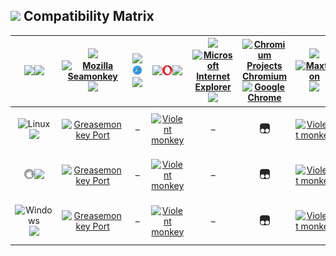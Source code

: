 ## ![](https://raw.githubusercontent.com/Martii/UserScripts/master/res/info16.png) Compatibility Matrix

![][c]![][ch] | ![][ch][![Mozilla Seamonkey][imgsm]][urlsm]![][ch] | ![][ch][![Apple Safari][imgsi]][urlsi]![][ch] | ![][ch][![Opera Software Opera][imgoa]][urloa]![][ch] | ![][ch][![Microsoft Internet Explorer][imgie]][urlie]![][ch] | [![Chromium Projects Chromium][imgcm]][urlcm][![Google Chrome][imgce]][urlce] | ![][ch][![Maxthon][imgmn]][urlmn]![][ch] | ![][ch][![Moonchild Productions Pale Moon][imgpm]][urlpm]![][ch] | ![][ch][![Mozilla Firefox][imgfx]][urlfx]![][ch] | &emsp;&emsp;&emsp;&emsp;&emsp;&emsp;&emsp;&emsp;&emsp;&emsp;&emsp;&emsp;&emsp;&emsp;&emsp;&emsp;&emsp;&emsp;&emsp;&emsp;&emsp;&emsp;&emsp;&emsp;&emsp;&emsp;&emsp;&emsp;&emsp;&emsp;
:-----: | :-----: | :-----: | :-----: | :-----: | :-----: | :-----: | :-----: | :-----: | :-----:
![Linux][imgtux]![][ch]     | [![Greasemonkey Port][imggpsf]][urlgpsf] | &ndash; | [![Violent monkey][imgvmoa]][urlvmop] | &ndash; | [![TamperMonkey][imgtmgo]][urltmgo] | [![Violent monkey][imgvmma]][urlvmma] | [![Greasemonkey "Fork"][imggmao]][urlgfpm] | [![Greasemonkey][imggmao]][urlgmao][![Greasemonkey prc][imggmsf]][urlgmsf] |
![Macintosh][imgmac]![][ch] | [![Greasemonkey Port][imggpsf]][urlgpsf] | &ndash; | [![Violent monkey][imgvmoa]][urlvmop] | &ndash; | [![TamperMonkey][imgtmgo]][urltmgo] | [![Violent monkey][imgvmma]][urlvmma] | [![Greasemonkey "Fork"][imggmao]][urlgfpm] |  [![Greasemonkey][imggmao]][urlgmao][![Greasemonkey prc][imggmsf]][urlgmsf] |
![Windows][imgwin]![][ch]   | [![Greasemonkey Port][imggpsf]][urlgpsf] | &ndash; | [![Violent monkey][imgvmoa]][urlvmop] | &ndash; | [![TamperMonkey][imgtmgo]][urltmgo] | [![Violent monkey][imgvmma]][urlvmma] | [![Greasemonkey "Fork"][imggmao]][urlgfpm] | [![Greasemonkey][imggmao]][urlgmao][![Greasemonkey prc][imggmsf]][urlgmsf] |

[c]: https://raw.githubusercontent.com/Martii/UserScripts/master/res/compatibilityMatrix/clear16.png
[ch]: https://raw.githubusercontent.com/Martii/UserScripts/master/res/compatibilityMatrix/clearhalf16.png
[imgwin]: https://raw.githubusercontent.com/Martii/UserScripts/master/res/compatibilityMatrix/windows16.png "Windows"
[imgtux]: https://raw.githubusercontent.com/Martii/UserScripts/master/res/compatibilityMatrix/linux16.png "Linux"
[imgmac]: https://raw.githubusercontent.com/Martii/UserScripts/master/res/compatibilityMatrix/macintosh16.png "Macintosh"
[imgsm]: https://raw.githubusercontent.com/Martii/UserScripts/master/res/compatibilityMatrix/seamonkey16.png "Mozilla Seamonkey"
[imgsi]: https://raw.githubusercontent.com/Martii/UserScripts/master/res/compatibilityMatrix/safari16.png "Apple Safari"
[imgoa]: https://raw.githubusercontent.com/Martii/UserScripts/master/res/compatibilityMatrix/opera16.png "Opera Software Opera"
[imgie]: https://raw.githubusercontent.com/Martii/UserScripts/master/res/compatibilityMatrix/iexplorer16.png "Microsoft Internet Explorer"
[imgcm]: https://raw.githubusercontent.com/Martii/UserScripts/master/res/compatibilityMatrix/chromium16.png "Chromium Projects Chromium"
[imgce]: https://raw.githubusercontent.com/Martii/UserScripts/master/res/compatibilityMatrix/chrome16.png "Google Chrome"
[imgpm]: https://raw.githubusercontent.com/Martii/UserScripts/master/res/compatibilityMatrix/palemoon16.png "Moonchild Productions Pale Moon"
[imgfx]: https://raw.githubusercontent.com/Martii/UserScripts/master/res/compatibilityMatrix/firefox16.png "Mozilla Firefox"
[imgmn]: https://raw.githubusercontent.com/Martii/UserScripts/master/res/compatibilityMatrix/maxthon16.png "Maxthon Cloud Browser"
[imggmao]: https://raw.githubusercontent.com/Martii/UserScripts/master/res/compatibilityMatrix/amogreasemonkey16.png "Greasemonkey on Moz"
[imggmsf]: https://raw.githubusercontent.com/Martii/UserScripts/master/res/compatibilityMatrix/sfgreasemonkey16.png "Greasemonkey on SF"
[imggpsf]: https://raw.githubusercontent.com/Martii/UserScripts/master/res/compatibilityMatrix/gmport16.png "Greasemonkey Port"
[imgtmgo]: https://raw.githubusercontent.com/Martii/UserScripts/master/res/compatibilityMatrix/tampermonkey16.png "TamperMonkey"
[imgvmma]: https://raw.githubusercontent.com/Martii/UserScripts/master/res/compatibilityMatrix/violentmonkey16.png "Violent monkey"
[imgvmoa]: https://raw.githubusercontent.com/Martii/UserScripts/master/res/compatibilityMatrix/violentmonkey16.png "Violent monkey"
[urlsm]: http://www.seamonkey-project.org/
[urlsi]: http://www.apple.com/safari/
[urloa]: http://www.opera.com/
[urlie]: http://www.microsoft.com/windows/internet-explorer/
[urlcm]: http://dev.chromium.org/chromium-projects
[urlce]: http://www.google.com/chrome/
[urlmn]: http://www.maxthon.com/
[urlpm]: http://www.palemoon.org/
[urlfx]: https://www.getfirefox.com/
[urlgmsf]: https://sf.net/projects/greasemonkey/files/
[urlgpsf]: https://sf.net/projects/gmport/files/
[urltmgo]: http://chrome.google.com/webstore/detail/dhdgffkkebhmkfjojejmpbldmpobfkfo
[urlvmma]: http://extension.maxthon.com/detail/index.php?view_id=1680
[urlvmop]: http://addons.opera.com/extensions/details/violent-monkey/?hidemessage=1
[urlgfpm]: https://github.com/janekptacijarabaci/greasemonkey/releases
[urlgmao]: https://addons.mozilla.org/firefox/addon/748
